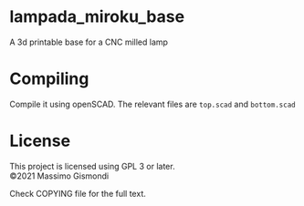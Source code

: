 # lampada_miroku_base
A 3d printable base for a CNC milled lamp

# Compiling
Compile it using openSCAD.
The relevant files are `top.scad` and `bottom.scad`

# License
This project is licensed using GPL 3 or later.  
©2021 Massimo Gismondi

Check COPYING file for the full text.
